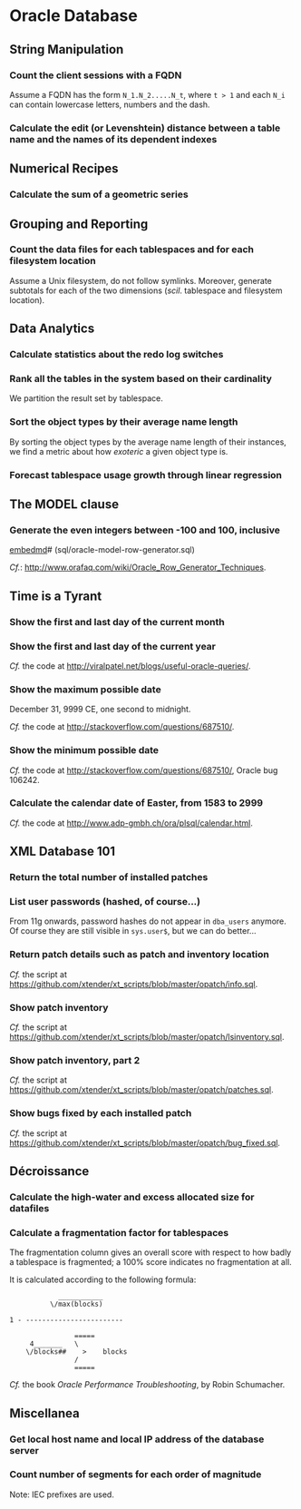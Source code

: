 # Oracle Database

## String Manipulation

### Count the client sessions with a FQDN

Assume a FQDN has the form `N_1.N_2.....N_t`, where `t > 1` and each `N_i` can contain lowercase letters, numbers and the dash.

[embedmd]:# (sql/oracle-count-fqdn-client-hostnames.sql)

### Calculate the edit (or Levenshtein) distance between a table name and the names of its dependent indexes

[embedmd]:# (sql/oracle-levenshtein-table-indexes.sql)


## Numerical Recipes

### Calculate the sum of a geometric series

[embedmd]:# (sql/oracle-sum-of-geometric-series.sql)


## Grouping and Reporting

### Count the data files for each tablespaces and for each filesystem location

Assume a Unix filesystem, do not follow symlinks. Moreover, generate subtotals for each of the two dimensions (*scil*. tablespace and filesystem location).
 
[embedmd]:# (sql/oracle-group-and-count-data-files.sql)


## Data Analytics

### Calculate statistics about the redo log switches

[embedmd]:# (sql/oracle-log-switch-statistics.sql)

### Rank all the tables in the system based on their cardinality

We partition the result set by tablespace.

[embedmd]:# (sql/oracle-rank-tables-by-cardinality.sql)

### Sort the object types by their average name length

By sorting the object types by the average name length of their instances, we find a metric about how *exoteric* a given object type is.

[embedmd]:# (sql/oracle-sort-object-types-by-avg-name-length.sql)

### Forecast tablespace usage growth through linear regression

[embedmd]:# (sql/oracle-tablespace-growth-forecast.sql)


## The MODEL clause

### Generate the even integers between -100 and 100, inclusive

[embedmd]# (sql/oracle-model-row-generator.sql)

*Cf.*: http://www.orafaq.com/wiki/Oracle_Row_Generator_Techniques.


## Time is a Tyrant

### Show the first and last day of the current month

[embedmd]:# (sql/oracle-first-and-last-day-current-month.sql)

### Show the first and last day of the current year

[embedmd]:# (sql/oracle-first-and-last-day-current-year.sql)

*Cf.* the code at http://viralpatel.net/blogs/useful-oracle-queries/.

### Show the maximum possible date

December 31, 9999 CE, one second to midnight.

[embedmd]:# (sql/oracle-max-possible-date.sql)

*Cf.* the code at http://stackoverflow.com/questions/687510/.

### Show the minimum possible date

[embedmd]:# (sql/oracle-min-possible-date.sql)

*Cf.* the code at http://stackoverflow.com/questions/687510/, Oracle bug 106242.

### Calculate the calendar date of Easter, from 1583 to 2999

[embedmd]:# (sql/oracle-easter.sql)

*Cf.* the code at http://www.adp-gmbh.ch/ora/plsql/calendar.html.


## XML Database 101

### Return the total number of installed patches

[embedmd]:# (sql/oracle-count-installed-patches.sql)

### List user passwords (hashed, of course...)

From 11g onwards, password hashes do not appear in `dba_users` anymore. Of course they are still visible in `sys.user$`, but we can do better...

[embedmd]:# (sql/oracle-list-user-passwords.sql)

### Return patch details such as patch and inventory location

[embedmd]:# (sql/oracle-get-patch-details.sql)

*Cf.* the script at https://github.com/xtender/xt_scripts/blob/master/opatch/info.sql.

### Show patch inventory

[embedmd]:# (sql/oracle-show-patch-inventory.sql)

*Cf.* the script at https://github.com/xtender/xt_scripts/blob/master/opatch/lsinventory.sql.

### Show patch inventory, part 2

[embedmd]:# (sql/oracle-show-patch-inventory-2.sql)

*Cf.* the script at https://github.com/xtender/xt_scripts/blob/master/opatch/patches.sql.

### Show bugs fixed by each installed patch

[embedmd]:# (sql/oracle-show-bugs-fixed.sql)

*Cf.* the script at https://github.com/xtender/xt_scripts/blob/master/opatch/bug_fixed.sql.


## Décroissance

### Calculate the high-water and excess allocated size for datafiles

[embedmd]:# (sql/oracle-hwm-excess-allocated-size.sql)

### Calculate a fragmentation factor for tablespaces

The fragmentation column gives an overall score with respect to how badly a
tablespace is fragmented; a 100% score indicates no fragmentation at all.

It is calculated according to the following formula:

                ___________      
              \/max(blocks)      
                         
    1 - ------------------------ 
                         
                    =====        
         4_______   \            
        \/blocks##    >    blocks 
                    /            
                    =====        
 
[embedmd]:# (sql/oracle-index-fragmentation-factor.sql)

*Cf.* the book *Oracle Performance Troubleshooting*, by Robin Schumacher.


## Miscellanea

### Get local host name and local IP address of the database server

[embedmd]:# (sql/oracle-host-name-ip-address-db-server.sql)

### Count number of segments for each order of magnitude

Note: IEC prefixes are used.

[embedmd]:# (sql/oracle-count-segments-by-order-of-magnitude.sql)


<!-- vim: set fenc=utf-8 spell spl=en ts=4 sw=4 et filetype=markdown : -->
